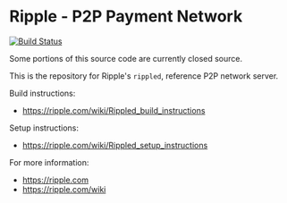 Ripple - P2P Payment Network
============================

[![Build Status](https://ci.ripple.com/jenkins/buildStatus/icon?job=rippled)](https://ci.ripple.com/jenkins/job/rippled/)

Some portions of this source code are currently closed source.

This is the repository for Ripple's `rippled`, reference P2P network server.

Build instructions:
* https://ripple.com/wiki/Rippled_build_instructions

Setup instructions:
* https://ripple.com/wiki/Rippled_setup_instructions

For more information:
* https://ripple.com
* https://ripple.com/wiki
